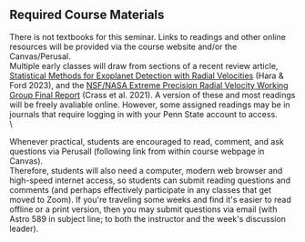 ## Required Course Materials

There is not textbooks for this seminar.
Links to readings and other online resources will be provided via the course website and/or the Canvas/Perusal.  
Multiple early classes will draw from sections of 
a recent review article, [Statistical Methods for Exoplanet Detection with Radial Velocities](https://ui.adsabs.harvard.edu/abs/2023AnRSA..10..623H/abstract) (Hara & Ford 2023), and 
the [NSF/NASA Extreme Precision Radial Velocity Working Group Final Report](https://ui.adsabs.harvard.edu/abs/2021arXiv210714291C/abstract) (Crass et al. 2021).  A version of these and most readings will be freely avaliable online.  However, some assigned readings may be in journals that require logging in with your Penn State account to access.  
\\

Whenever practical, students are encouraged to read, comment, and ask questions via Perusall (following link from within course webpage in Canvas).  
Therefore, students will also need a computer, modern web browser and high-speed internet access, so students can submit reading questions and comments (and perhaps effectively participate in any classes that get moved to Zoom).
If you're traveling some weeks and find it's easier to read offline or a print version, then you may submit questions via email (with Astro 589 in subject line; to both the instructor and the week's discussion leader).  

